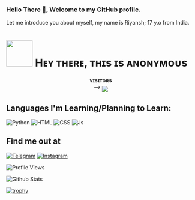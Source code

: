 ### Hello There :wave:, Welcome to my GitHub profile.

Let me introduce you about myself, my name is Riyansh; 17 y.o from India.



<h1> <img src="https://github.com/Mrvk1703/Mrvk1703/blob/master/resources/codes.webp" width="70px"> Hᴇʏ ᴛʜᴇʀᴇ, ᴛʜɪs ɪs ᴀɴᴏɴʏᴍᴏᴜs </h1>
<p align="center">
    <b>ᴠɪsɪᴛᴏʀs</b><br>
 -->    <img align="middle" src="https://profile-counter.glitch.me/Mrvk1703/count.svg" />
</p>



## Languages I'm Learning/Planning to Learn:

![Python](https://img.shields.io/badge/Python-3776AB?style=for-the-badge&logo=python&logoColor=white)
![HTML](https://img.shields.io/badge/HTML5-E34F26?style=for-the-badge&logo=html5&logoColor=white)
![CSS](https://img.shields.io/badge/CSS-239120?&style=for-the-badge&logo=css3&logoColor=white)
![Js](https://img.shields.io/badge/JavaScript-323330?style=for-the-badge&logo=javascript&logoColor=F7DF1E)
## Find me out at
[![Telegram](https://img.shields.io/badge/telegram-1b77FF.svg?style=for-the-badge&logo=telegram)](https://t.me/cute_boy701)
[![Instagram](https://img.shields.io/badge/-Instagram-FF90D8?style=for-the-badge&logo=DEV.TO&logoColor=gradientred)](https://www.instagram.com/xx__.ziddi.__xx)


![Profile Views](https://hits.seeyoufarm.com/api/count/incr/badge.svg?url=https://github.com/mrvk1703/&title=Profile%20Views)

![Github Stats](https://github-readme-stats.vercel.app/api?username=mrvk1703&show_icons=true&title_color=fff&icon_color=79ff97&text_color=9f9f9f&bg_color=151515)

[![trophy](https://github-profile-trophy.vercel.app/?username=mrvk1703&theme=monokai)](https://github.com/mrvk1703/mrvk1703)
